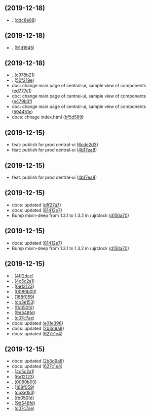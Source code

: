 ##  (2019-12-18)

* . ([ddc8e88](https://github.com/ualter/webcomponents/commit/ddc8e88))



##  (2019-12-18)

* . ([91d1945](https://github.com/ualter/webcomponents/commit/91d1945))



##  (2019-12-18)

* . ([c978b21](https://github.com/ualter/webcomponents/commit/c978b21))
* . ([50f219e](https://github.com/ualter/webcomponents/commit/50f219e))
* doc: change main page of central-ui, sample view of components ([ed777c1](https://github.com/ualter/webcomponents/commit/ed777c1))
* doc: change main page of central-ui, sample view of components ([e479b3f](https://github.com/ualter/webcomponents/commit/e479b3f))
* doc: change main page of central-ui, sample view of components ([594451e](https://github.com/ualter/webcomponents/commit/594451e))
* docs: chnage index.html ([bf5d569](https://github.com/ualter/webcomponents/commit/bf5d569))



##  (2019-12-15)

* feat: publish for prod central-ui ([6cde2d3](https://github.com/ualter/webcomponents/commit/6cde2d3))
* feat: publish for prod central-ui ([4b17ea8](https://github.com/ualter/webcomponents/commit/4b17ea8))



##  (2019-12-15)

* feat: publish for prod central-ui ([4b17ea8](https://github.com/ualter/webcomponents/commit/4b17ea8))



##  (2019-12-15)

* docs: updated ([dff27a7](https://github.com/ualter/webcomponents/commit/dff27a7))
* docs: updated ([81412e7](https://github.com/ualter/webcomponents/commit/81412e7))
* Bump mixin-deep from 1.3.1 to 1.3.2 in /ujrclock ([d150a70](https://github.com/ualter/webcomponents/commit/d150a70))



##  (2019-12-15)

* docs: updated ([81412e7](https://github.com/ualter/webcomponents/commit/81412e7))
* Bump mixin-deep from 1.3.1 to 1.3.2 in /ujrclock ([d150a70](https://github.com/ualter/webcomponents/commit/d150a70))



##  (2019-12-15)

* . ([4ff2dcc](https://github.com/ualter/webcomponents/commit/4ff2dcc))
* . ([4c5c2a1](https://github.com/ualter/webcomponents/commit/4c5c2a1))
* . ([6e12123](https://github.com/ualter/webcomponents/commit/6e12123))
* . ([0080b00](https://github.com/ualter/webcomponents/commit/0080b00))
* . ([168f059](https://github.com/ualter/webcomponents/commit/168f059))
* . ([cb3e153](https://github.com/ualter/webcomponents/commit/cb3e153))
* . ([fb050fd](https://github.com/ualter/webcomponents/commit/fb050fd))
* . ([9d548fd](https://github.com/ualter/webcomponents/commit/9d548fd))
* . ([c07c7ae](https://github.com/ualter/webcomponents/commit/c07c7ae))
* docs: updated ([e01e396](https://github.com/ualter/webcomponents/commit/e01e396))
* docs: updated ([2b3d9a8](https://github.com/ualter/webcomponents/commit/2b3d9a8))
* docs: updated ([627c1e4](https://github.com/ualter/webcomponents/commit/627c1e4))



##  (2019-12-15)

* docs: updated ([2b3d9a8](https://github.com/ualter/webcomponents/commit/2b3d9a8))
* docs: updated ([627c1e4](https://github.com/ualter/webcomponents/commit/627c1e4))
* . ([4c5c2a1](https://github.com/ualter/webcomponents/commit/4c5c2a1))
* . ([6e12123](https://github.com/ualter/webcomponents/commit/6e12123))
* . ([0080b00](https://github.com/ualter/webcomponents/commit/0080b00))
* . ([168f059](https://github.com/ualter/webcomponents/commit/168f059))
* . ([cb3e153](https://github.com/ualter/webcomponents/commit/cb3e153))
* . ([fb050fd](https://github.com/ualter/webcomponents/commit/fb050fd))
* . ([9d548fd](https://github.com/ualter/webcomponents/commit/9d548fd))
* . ([c07c7ae](https://github.com/ualter/webcomponents/commit/c07c7ae))



